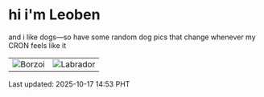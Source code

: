 # hi i'm Leoben

and i like dogs—so have some random dog pics that change whenever my CRON feels like it

|  |  |
|--------|----------|
| ![Borzoi](https://random-dog-vercel.vercel.app/api/random-borzoi?v=1760684000) | ![Labrador](https://random-dog-vercel.vercel.app/api/random-labrador?v=1760684000) |

Last updated: 2025-10-17 14:53 PHT
